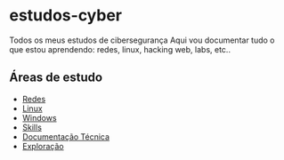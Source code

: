 # estudos-cyber
Todos os meus estudos de cibersegurança
Aqui vou documentar tudo o que estou aprendendo: redes, linux, hacking web, labs, etc..

## Áreas de estudo

- [Redes](./redes/)
- [Linux](./linux/linux-101.md)
- [Windows](./windows/windows-101.md)
- [Skills](./skills/)
- [Documentação Técnica](./documentacao-tecnica/)
- [Exploração](./exploration/)
